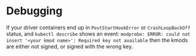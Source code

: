 # Debugging

If your driver containers end up in `PostStartHookError` or `CrashLoopBackOff` status, and `kubectl describe` shows an event: `modprobe: ERROR: could not insert '<your kmod name>': Required key not available` then the kmods are either not signed, or signed with the wrong key.
